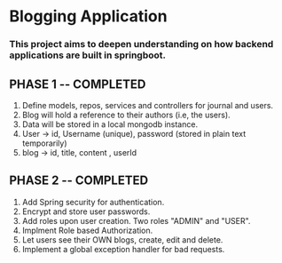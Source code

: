 # Blogging Application

### This project aims to deepen understanding on how backend applications are built in springboot.

## PHASE 1 -- COMPLETED
1. Define models, repos, services and controllers for journal and users.
2. Blog will hold a reference to their authors (i.e, the users).
3. Data will be stored in a local mongodb instance.
4. User -> id, Username (unique), password (stored in plain text temporarily)
5. blog -> id, title, content , userId


## PHASE 2 -- COMPLETED
1. Add Spring security for authentication.
2. Encrypt and store user passwords.
3. Add roles upon user creation. Two roles "ADMIN" and "USER".
4. Implment Role based Authorization.
5. Let users see their OWN blogs, create, edit and delete.
6. Implement a global exception handler for bad requests.

